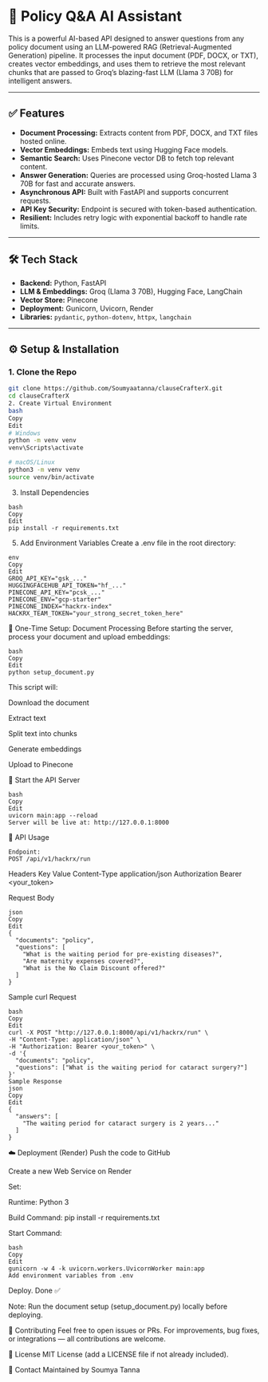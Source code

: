 # 🧠 Policy Q&A AI Assistant

This is a powerful AI-based API designed to answer questions from any policy document using an LLM-powered RAG (Retrieval-Augmented Generation) pipeline. It processes the input document (PDF, DOCX, or TXT), creates vector embeddings, and uses them to retrieve the most relevant chunks that are passed to Groq’s blazing-fast LLM (Llama 3 70B) for intelligent answers.

---

## ✅ Features

- **Document Processing:** Extracts content from PDF, DOCX, and TXT files hosted online.
- **Vector Embeddings:** Embeds text using Hugging Face models.
- **Semantic Search:** Uses Pinecone vector DB to fetch top relevant content.
- **Answer Generation:** Queries are processed using Groq-hosted Llama 3 70B for fast and accurate answers.
- **Asynchronous API:** Built with FastAPI and supports concurrent requests.
- **API Key Security:** Endpoint is secured with token-based authentication.
- **Resilient:** Includes retry logic with exponential backoff to handle rate limits.

---

## 🛠 Tech Stack

- **Backend:** Python, FastAPI  
- **LLM & Embeddings:** Groq (Llama 3 70B), Hugging Face, LangChain  
- **Vector Store:** Pinecone  
- **Deployment:** Gunicorn, Uvicorn, Render  
- **Libraries:** `pydantic`, `python-dotenv`, `httpx`, `langchain`

---

## ⚙️ Setup & Installation

### 1. Clone the Repo
```bash
git clone https://github.com/Soumyaatanna/clauseCrafterX.git
cd clauseCrafterX
2. Create Virtual Environment
bash
Copy
Edit
# Windows
python -m venv venv
venv\Scripts\activate

# macOS/Linux
python3 -m venv venv
source venv/bin/activate
```
3. Install Dependencies
```
bash
Copy
Edit
pip install -r requirements.txt
```
5. Add Environment Variables
Create a .env file in the root directory:
```
env
Copy
Edit
GROQ_API_KEY="gsk_..."
HUGGINGFACEHUB_API_TOKEN="hf_..."
PINECONE_API_KEY="pcsk_..."
PINECONE_ENV="gcp-starter"
PINECONE_INDEX="hackrx-index"
HACKRX_TEAM_TOKEN="your_strong_secret_token_here"
```
🧾 One-Time Setup: Document Processing
Before starting the server, process your document and upload embeddings:
```
bash
Copy
Edit
python setup_document.py
```
This script will:

Download the document

Extract text

Split text into chunks

Generate embeddings

Upload to Pinecone

🚀 Start the API Server
```
bash
Copy
Edit
uvicorn main:app --reload
Server will be live at: http://127.0.0.1:8000
```
🔐 API Usage
```
Endpoint:
POST /api/v1/hackrx/run
```
Headers
Key	Value
Content-Type	application/json
Authorization	Bearer <your_token>

Request Body
```
json
Copy
Edit
{
  "documents": "policy",
  "questions": [
    "What is the waiting period for pre-existing diseases?",
    "Are maternity expenses covered?",
    "What is the No Claim Discount offered?"
  ]
}
```
Sample curl Request
```
bash
Copy
Edit
curl -X POST "http://127.0.0.1:8000/api/v1/hackrx/run" \
-H "Content-Type: application/json" \
-H "Authorization: Bearer <your_token>" \
-d '{
  "documents": "policy",
  "questions": ["What is the waiting period for cataract surgery?"]
}'
Sample Response
json
Copy
Edit
{
  "answers": [
    "The waiting period for cataract surgery is 2 years..."
  ]
}
```
☁️ Deployment (Render)
Push the code to GitHub

Create a new Web Service on Render

Set:

Runtime: Python 3

Build Command: pip install -r requirements.txt

Start Command:
```
bash
Copy
Edit
gunicorn -w 4 -k uvicorn.workers.UvicornWorker main:app
Add environment variables from .env
```
Deploy. Done ✅

Note: Run the document setup (setup_document.py) locally before deploying.

🤝 Contributing
Feel free to open issues or PRs. For improvements, bug fixes, or integrations — all contributions are welcome.

📄 License
MIT License (add a LICENSE file if not already included).

🙋 Contact
Maintained by Soumya Tanna

